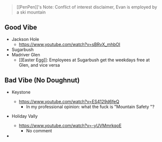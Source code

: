 >[[PenPen]]'s Note: Conflict of interest disclaimer, Evan is employed by a ski mountain

## Good Vibe

- Jackson Hole
  - <https://www.youtube.com/watch?v=sBRvX_mhbOI>
- Sugarbush
- Madriver Glen
  - [[Easter Egg]]: Employees at Sugarbush get the weekdays free at Glen, and vice versa

## Bad Vibe (No Doughnut)

- Keystone
  - <https://www.youtube.com/watch?v=ES4129d6feQ>
    - In my professional opinion: what the fuck is "Mountain Safety "?
- Holiday Vally
  - <https://www.youtube.com/watch?v=-yUVMmrkqoE>
    - No comment

-
